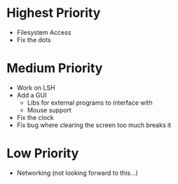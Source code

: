 # Highest Priority
- Filesystem Access
- Fix the dots

# Medium Priority
- Work on LSH
- Add a GUI
    - Libs for external programs to interface with
    - Mouse support
- Fix the clock
- Fix bug where clearing the screen too much breaks it

# Low Priority
- Networking (not looking forward to this...)